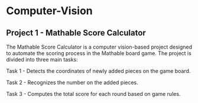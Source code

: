 # Computer-Vision

## Project 1 - Mathable Score Calculator

The Mathable Score Calculator is a computer vision-based project designed to automate the scoring process in the Mathable board game. The project is divided into three main tasks: 

Task 1 - Detects the coordinates of newly added pieces on the game board.

Task 2 - Recognizes the number on the added pieces.

Task 3 - Computes the total score for each round based on game rules.

